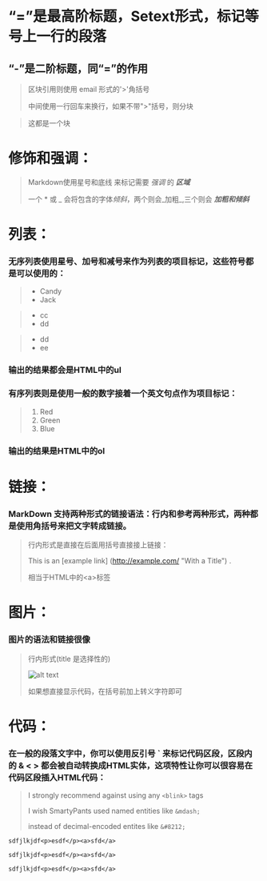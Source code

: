 “=”是最高阶标题，Setext形式，标记等号上一行的段落
==========
“-”是二阶标题，同“=”的作用
----------
> 区块引用则使用 email 形式的'>'角括号
>
> 中间使用一行回车来换行，如果不带">"括号，则分块

> 这都是一个块

# 修饰和强调：
> Markdown使用星号和底线
> 来标记需要 *强调* 的 ___区域___
>
> 一个 * 或 _ 会将包含的字体*倾斜*，两个则会_加粗_,三个则会 ___加粗和倾斜___

# 列表：
### 无序列表使用星号、加号和减号来作为列表的项目标记，这些符号都是可以使用的：
> * Candy
> * Jack

> + cc
> + dd

> - dd
> - ee

### 输出的结果都会是HTML中的ul

### 有序列表则是使用一般的数字接着一个英文句点作为项目标记：

> 1. Red
> 2. Green
> 3. Blue

### 输出的结果是HTML中的ol

# 链接：
### MarkDown 支持两种形式的链接语法：行内和参考两种形式，两种都是使用角括号来把文字转成链接。
> 行内形式是直接在后面用括号直接接上链接：
>
> This is an [example link]  (http://example.com/ "With a Title") .
>
> 相当于HTML中的\<a>标签

# 图片：
### 图片的语法和链接很像
> 行内形式(title 是选择性的)
>
> ![alt text](/path/to/image.jpg "Title")
>
> 如果想直接显示代码，在括号前加上转义字符即可

# 代码：
### 在一般的段落文字中，你可以使用反引号 ` 来标记代码区段，区段内的 & < > 都会被自动转换成HTML实体，这项特性让你可以很容易在代码区段插入HTML代码：
> I strongly recommend against using any `<blink>` tags
> 
> I wish SmartyPants used named entities like `&mdash;`
>
> instead of decimal-encoded entites like `&#8212;`

    sdfjlkjdf<p>esdf</p><a>sfd</a>

``sdfjlkjdf<p>esdf</p><a>sfd</a>``

    sdfjlkjdf<p>esdf</p><a>sfd</a>